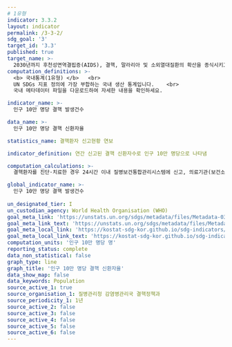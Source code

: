 ```yaml
---
# 1유형
indicator: 3.3.2
layout: indicator
permalink: /3-3-2/
sdg_goal: '3'
target_id: '3.3'
published: true
target_name: >-
  2030년까지 후천성면역결핍증(AIDS), 결핵, 말라리아 및 소외열대질환의 확산을 종식시키고 간염, 수인성 질병 및 기타 전염성 질병 방지
computation_definitions: >-
  <b> 국내통계(1유형) </b>   <br>
  UN SDGs 지표 정의에 가장 부합하는 국내 생산 통계입니다.    <br>
  국내 메타데이터 파일을 다운로드하여 자세한 내용을 확인하세요.

indicator_name: >-
  인구 10만 명당 결핵 발생건수

data_name: >-
  인구 10만 명당 결핵 신환자율

statistics_name: 결핵환자 신고현황 연보

indicator_definition: 연간 신고된 결핵 신환자수로 인구 10만 명당으로 나타냄

computation_calculations: >-
  결핵환자를 진단·치료한 경우 24시간 이내 질병보건통합관리시스템에 신고, 의료기관(보건소 포함)에서 신고 자료를 수집하여 집계

global_indicator_name: >-
  인구 10만 명당 결핵 발생건수
  
un_designated_tier: I
un_custodian_agency: World Health Organisation (WHO)
goal_meta_link: 'https://unstats.un.org/sdgs/metadata/files/Metadata-03-03-02.pdf'
goal_meta_link_text: 'https://unstats.un.org/sdgs/metadata/files/Metadata-03-03-02.pdf'
goal_meta_local_link: 'https://kostat-sdg-kor.github.io/sdg-indicators/public/data/Metadata-03-03-02_KOR.pdf'
goal_meta_local_link_text: 'https://kostat-sdg-kor.github.io/sdg-indicators/public/data/Metadata-03-03-02_KOR.pdf'
computation_units: '인구 10만 명당 명'
reporting_status: complete
data_non_statistical: false
graph_type: line
graph_title: '인구 10만 명당 결핵 신환자율'
data_show_map: false
data_keywords: Population
source_active_1: true
source_organisation_1: 질병관리청 감염병관리국 결핵정책과
source_periodicity_1: 1년
source_active_2: false
source_active_3: false
source_active_4: false
source_active_5: false
source_active_6: false
---
```

